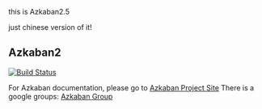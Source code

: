 this is Azkaban2.5

just chinese version of it!

## Azkaban2

[![Build Status](https://travis-ci.org/azkaban/azkaban2.png?branch=master)](https://travis-ci.org/azkaban/azkaban2)

For Azkaban documentation, please go to
[Azkaban Project Site](http://azkaban.github.io/azkaban2/)
There is a google groups: [Azkaban Group](https://groups.google.com/forum/?fromgroups#!forum/azkaban-dev)

